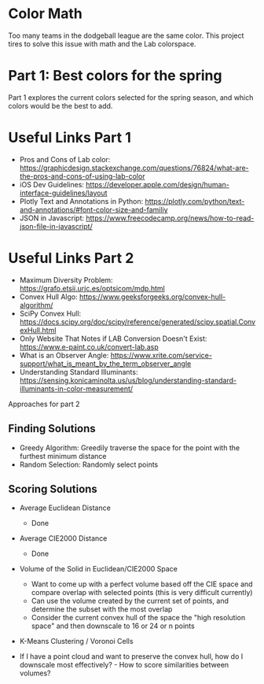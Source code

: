 # Color Math

Too many teams in the dodgeball league are the same color.
This project tires to solve this issue with math and the 
Lab colorspace.

# Part 1: Best colors for the spring

Part 1 explores the current colors selected for the
spring season, and which colors would be the best
to add.
# Useful Links Part 1

- Pros and Cons of Lab color: https://graphicdesign.stackexchange.com/questions/76824/what-are-the-pros-and-cons-of-using-lab-color
- iOS Dev Guidelines: https://developer.apple.com/design/human-interface-guidelines/layout
- Plotly Text and Annotations in Python: https://plotly.com/python/text-and-annotations/#font-color-size-and-familiy
- JSON in Javascript: https://www.freecodecamp.org/news/how-to-read-json-file-in-javascript/

# Useful Links Part 2
- Maximum Diversity Problem: https://grafo.etsii.urjc.es/optsicom/mdp.html
- Convex Hull Algo: https://www.geeksforgeeks.org/convex-hull-algorithm/
- SciPy Convex Hull: https://docs.scipy.org/doc/scipy/reference/generated/scipy.spatial.ConvexHull.html
- Only Website That Notes if LAB Conversion Doesn't Exist: https://www.e-paint.co.uk/convert-lab.asp
- What is an Observer Angle: https://www.xrite.com/service-support/what_is_meant_by_the_term_observer_angle
- Understanding Standard Illuminants: https://sensing.konicaminolta.us/us/blog/understanding-standard-illuminants-in-color-measurement/

Approaches for part 2

## Finding Solutions
- Greedy Algorithm: Greedily traverse the space for the point with
the furthest minimum distance 
- Random Selection: Randomly select points 

## Scoring Solutions

- Average Euclidean Distance
  - Done
- Average CIE2000 Distance
  - Done

- Volume of the Solid in Euclidean/CIE2000 Space
  - Want to come up with a perfect volume based off the CIE space and compare overlap with
  selected points (this is very difficult currently)
  - Can use the volume created by the current set of points, and determine the subset 
  with the most overlap
  - Consider the current convex hull of the space the "high resolution space" and then
  downscale to 16 or 24 or n points


- K-Means Clustering / Voronoi Cells
- If I have a point cloud and want to preserve the convex hull, how
do I downscale most effectively? - How to score similarities between
volumes?

